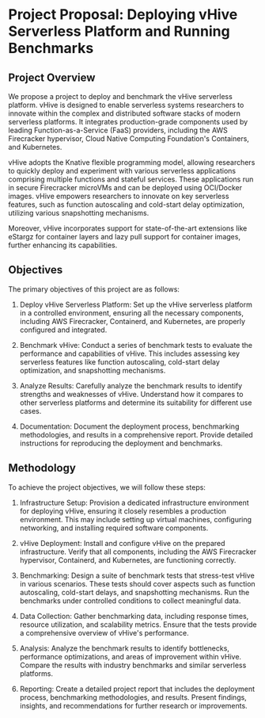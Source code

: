 # Project Proposal: Deploying vHive Serverless Platform and Running Benchmarks

## Project Overview
We propose a project to deploy and benchmark the vHive serverless platform. vHive is designed to enable serverless systems researchers to innovate within the complex and distributed software stacks of modern serverless platforms. It integrates production-grade components used by leading Function-as-a-Service (FaaS) providers, including the AWS Firecracker hypervisor, Cloud Native Computing Foundation's Containers, and Kubernetes.

vHive adopts the Knative flexible programming model, allowing researchers to quickly deploy and experiment with various serverless applications comprising multiple functions and stateful services. These applications run in secure Firecracker microVMs and can be deployed using OCI/Docker images. vHive empowers researchers to innovate on key serverless features, such as function autoscaling and cold-start delay optimization, utilizing various snapshotting mechanisms.

Moreover, vHive incorporates support for state-of-the-art extensions like eStargz for container layers and lazy pull support for container images, further enhancing its capabilities.

## Objectives
The primary objectives of this project are as follows:

1. Deploy vHive Serverless Platform: Set up the vHive serverless platform in a controlled environment, ensuring all the necessary components, including AWS Firecracker, Containerd, and Kubernetes, are properly configured and integrated.

2. Benchmark vHive: Conduct a series of benchmark tests to evaluate the performance and capabilities of vHive. This includes assessing key serverless features like function autoscaling, cold-start delay optimization, and snapshotting mechanisms.

3. Analyze Results: Carefully analyze the benchmark results to identify strengths and weaknesses of vHive. Understand how it compares to other serverless platforms and determine its suitability for different use cases.

4. Documentation: Document the deployment process, benchmarking methodologies, and results in a comprehensive report. Provide detailed instructions for reproducing the deployment and benchmarks.

## Methodology
To achieve the project objectives, we will follow these steps:

1. Infrastructure Setup: Provision a dedicated infrastructure environment for deploying vHive, ensuring it closely resembles a production environment. This may include setting up virtual machines, configuring networking, and installing required software components.

2. vHive Deployment: Install and configure vHive on the prepared infrastructure. Verify that all components, including the AWS Firecracker hypervisor, Containerd, and Kubernetes, are functioning correctly.

3. Benchmarking: Design a suite of benchmark tests that stress-test vHive in various scenarios. These tests should cover aspects such as function autoscaling, cold-start delays, and snapshotting mechanisms. Run the benchmarks under controlled conditions to collect meaningful data.

4. Data Collection: Gather benchmarking data, including response times, resource utilization, and scalability metrics. Ensure that the tests provide a comprehensive overview of vHive's performance.

5. Analysis: Analyze the benchmark results to identify bottlenecks, performance optimizations, and areas of improvement within vHive. Compare the results with industry benchmarks and similar serverless platforms.

6. Reporting: Create a detailed project report that includes the deployment process, benchmarking methodologies, and results. Present findings, insights, and recommendations for further research or improvements.

